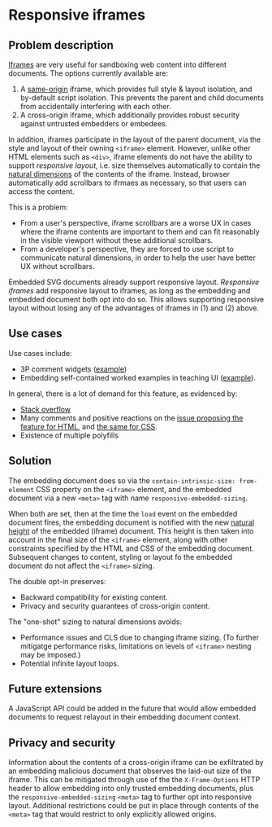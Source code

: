 # Responsive iframes

## Problem description

[Iframes]([url](https://developer.mozilla.org/en-US/docs/Web/HTML/Reference/Elements/iframe)) are very useful for sandboxing web content into different documents. The options currently available are:
 1. A [same-origin]([url](https://developer.mozilla.org/en-US/docs/Web/Security/Same-origin_policy)) iframe, which provides full style & 
layout isolation, and by-default script isolation. This prevents the parent and child documents from accidentally interfering with each other.
 2. A cross-origin iframe, which additionally provides robust security against untrusted embedders or embedees.

In addition, iframes participate in the layout of the parent document, via the style and layout of their owning `<iframe>` element.
However, unlike other HTML elements such as `<div>`, iframe elements do not have the ability to support *responsive layout*, i.e. size themselves automatically to contain the [natural dimensions]([url](https://drafts.csswg.org/css-images-3/#natural-dimensions)) of the contents of the iframe. Instead, browser automatically add scrollbars to ifrmaes as necessary, so that users can access the content.

This is a problem:
 * From a user's perspective, iframe scrollbars are a worse UX in cases where the iframe contents are important to them and can fit reasonably in the visible viewport without these additional scrollbars.
 * From a developer's perspective, they are forced to use script to communicate natural dimensions, in order to help the user have better UX without scrollbars. 

Embedded SVG documents already support responsive layout. *Responsive iframes* add responsive layout to iframes, as long as the embedding and embedded document both opt into do so. This allows supporting responsive layout without losing any of the advantages of iframes in (1) and (2) above.

## Use cases

Use cases include:
 * 3P comment widgets ([example]([url](https://github.com/whatwg/html/issues/555#issuecomment-177836009)))
 * Embedding self-contained worked examples in teaching UI ([example]([url](https://browser.engineering/layout.html))).

In general, there is a lot of demand for this feature, as evidenced by:
 * [Stack overflow]([url](https://stackoverflow.com/search?q=resize+iframe))
 * Many comments and positive reactions on the [issue proposing the feature for HTML]([url](https://github.com/whatwg/html/issues/555)), and [the same for CSS]([url](https://github.com/w3c/csswg-drafts/issues/1771)).
 * Existence of multiple polyfills

## Solution


The embedding document does so via the `contain-intrinsic-size: from-element` CSS property on the `<iframe>` element, and the embedded document via a new `<meta>` tag with name `responsive-embedded-sizing`.

When both are set, then at the time the `load` event on the embedded document fires, the embedding document is notified with the new [natural height]([url](https://drafts.csswg.org/css-images-3/#natural-height)) of the embedded (iframe) document. This height is then taken into account in the final size of the `<iframe>` element, along with other constraints specified by the HTML and CSS of the embedding document. Subsequent changes to content, styling or layout fo the embedded document do not affect the `<iframe>` sizing.

The double opt-in preserves:
 * Backward compatibility for existing content.
 * Privacy and security guarantees of cross-origin content.

The "one-shot" sizing to natural dimensions avoids:
 * Performance issues and CLS due to changing iframe sizing. (To further mitigatge performance risks, limitations on levels of `<iframe>` nesting may be imposed.)
 * Potential infinite layout loops.

## Future extensions

A JavaScript API could be added in the future that would allow embedded documents to request relayout in their embedding document context.

## Privacy and security

Information about the contents of a cross-origin iframe can be exfiltrated by an embedding malicious document that observes the laid-out size of the iframe. This can be mitigated through use of the the `X-Frame-Options` HTTP header to allow embedding into only trusted embedding documents, plus the `responsive-embedded-sizing` `<meta>` tag to further opt into responsive layout. Additional restrictions could be put in place through contents of the `<meta>` tag that would restrict to only explicitly allowed origins.
